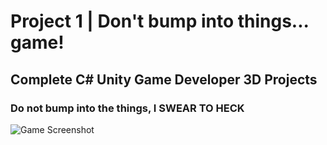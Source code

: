# Project 1 | Don't bump into things... game!
## Complete C# Unity Game Developer 3D Projects

### Do not bump into the things, I SWEAR TO HECK

<img src="/static/game-1screen2EDIT.png>" alt="Game Screenshot"/>
